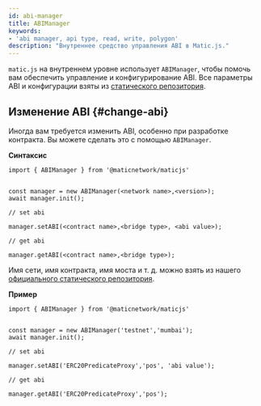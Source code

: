 ```yaml
---
id: abi-manager
title: ABIManager
keywords:
- 'abi manager, api type, read, write, polygon'
description: "Внутреннее средство управления ABI в Matic.js."
---
```


`matic.js` на внутреннем уровне использует `ABIManager`, чтобы помочь вам обеспечить управление и конфигурирование ABI. Все параметры ABI и конфигурации взяты из [статического репозитория](https://github.com/maticnetwork/static).

## Изменение ABI {#change-abi}

Иногда вам требуется изменить ABI, особенно при разработке контракта. Вы можете сделать это с помощью `ABIManager`.

**Синтаксис**

```
import { ABIManager } from '@maticnetwork/maticjs'


const manager = new ABIManager(<network name>,<version>);
await manager.init();

// set abi

manager.setABI(<contract name>,<bridge type>, <abi value>);

// get abi

manager.getABI(<contract name>,<bridge type>);
```

Имя сети, имя контракта, имя моста и т. д. можно взять из нашего [официального статического репозитория](https://github.com/maticnetwork/static/tree/master/network).

**Пример**

```
import { ABIManager } from '@maticnetwork/maticjs'


const manager = new ABIManager('testnet','mumbai');
await manager.init();

// set abi

manager.setABI('ERC20PredicateProxy','pos', 'abi value');

// get abi

manager.getABI('ERC20PredicateProxy','pos');
```




